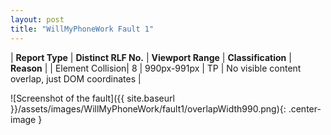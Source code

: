 ```yaml
---
layout: post
title: "WillMyPhoneWork Fault 1"
---
```

| **Report Type** | **Distinct RLF No.** | **Viewport Range** | **Classification** | **Reason** |
| Element Collision| 8 | 990px-991px | TP | No visible content overlap, just DOM coordinates | 

![Screenshot of the fault]({{ site.baseurl }}/assets/images/WillMyPhoneWork/fault1/overlapWidth990.png){: .center-image }